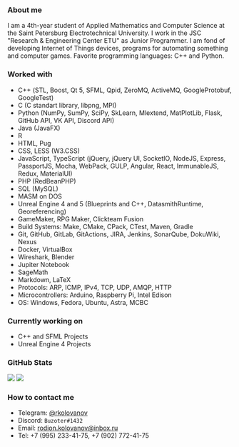 ### About me

I am a 4th-year student of Applied Mathematics and Computer Science at the Saint Petersburg Electrotechnical University. I work in the JSC "Research & Engineering Center ETU" as Junior Programmer. I am fond of developing Internet of Things devices, programs for automating something and computer games. Favorite programming languages: C++ and Python.

### Worked with

- С++ (STL, Boost, Qt 5, SFML, Qpid, ZeroMQ, ActiveMQ, GoogleProtobuf, GoogleTest)
- C (C standart library, libpng, MPI)
- Python (NumPy, SumPy, SciPy, SkLearn, Mlextend, MatPlotLib, Flask, GitHub API, VK API, Discord API)
- Java (JavaFX)
- R
- HTML, Pug
- CSS, LESS (W3.CSS)
- JavaScript, TypeScript (jQuery, jQuery UI, SocketIO, NodeJS, Express, PassportJS, Mocha, WebPack, GULP, Angular, React, ImmunableJS, Redux, MaterialUI)
- PHP (RedBeanPHP)
- SQL (MySQL)
- MASM on DOS
- Unreal Engine 4 and 5 (Blueprints and C++, DatasmithRuntime, Georeferencing)
- GameMaker, RPG Maker, Clickteam Fusion
- Build Systems: Make, CMake, CPack, CTest, Maven, Gradle
- Git, GitHub, GitLab, GitActions, JIRA, Jenkins, SonarQube, DokuWiki, Nexus
- Docker, VirtualBox
- Wireshark, Blender
- Jupiter Notebook
- SageMath
- Markdown, LaTeX
- Protocols: ARP, ICMP, IPv4, TCP, UDP, AMQP, HTTP
- Microcontrollers: Arduino, Raspberry Pi, Intel Edison
- OS: Windows, Fedora, Ubuntu, Astra, МСВС

### Currently working on

- C++ and SFML Projects
- Unreal Engine 4 Projects

### GitHub Stats

<p>
  <img src="https://github-readme-stats.vercel.app/api?username=rkolovanov&show_icons=true&hide_border=true&count_private=true&theme=github_dark"/>
  <img src="https://github-readme-stats.vercel.app/api/top-langs/?username=rkolovanov&layout=compact&hide=jupyter%20notebook&theme=github_dark&langs_count=8"/>      
</p>

### How to contact me

- Telegram: [@rkolovanov](https://t.me/rkolovanov)
- Discord: `Buzoter#1432`
- Email: rodion.kolovanov@inbox.ru
- Tel: +7 (995) 233-41-75, +7 (902) 772-41-75
